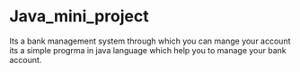 # Java_mini_project
Its a bank management system through which you can mange your account its a simple progrma in java language which help you to manage your bank account.
